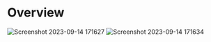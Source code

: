 # Overview

![Screenshot 2023-09-14 171627](https://github.com/Pradhyumna789/Swift_Strider_Game_Raylib/assets/45138354/27806ad9-40e3-4872-becb-7aed2bd7a9d9)
![Screenshot 2023-09-14 171634](https://github.com/Pradhyumna789/Swift_Strider_Game_Raylib/assets/45138354/8e98cd00-8d23-4c71-b47b-2a53b185bf10)
